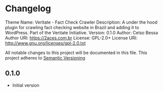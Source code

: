 # Changelog
Theme Name:  Veritate - Fact Check Crawler
Description: A under the hood plugin for crawling fact checking website in Brazil and adding it to WordPress. Part of the Veritate Initiative.
Version:     0.1.0
Author:      Celso Bessa
Author URI:  https://2aces.com.br
License:     GPL-2.0+
License URI: http://www.gnu.org/licenses/gpl-2.0.txt

All notable changes to this project will be documented in this file.
This project adheres to [Semantic Versioning](http://semver.org/)

## 0.1.0
- Initial version